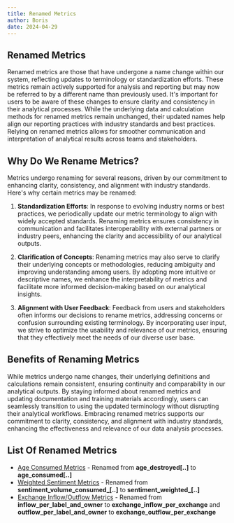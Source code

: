 ```yaml
---
title: Renamed Metrics
author: Boris
date: 2024-04-29
---
```


## Renamed Metrics

<Notebox type="note">
Renamed metrics are those that have undergone a name change within our system, reflecting updates to terminology or standardization efforts. These metrics remain actively supported for analysis and reporting but may now be referred to by a different name than previously used. It's important for users to be aware of these changes to ensure clarity and consistency in their analytical processes. While the underlying data and calculation methods for renamed metrics remain unchanged, their updated names help align our reporting practices with industry standards and best practices. Relying on renamed metrics allows for smoother communication and interpretation of analytical results across teams and stakeholders.
</Notebox>

## Why Do We Rename Metrics?

Metrics undergo renaming for several reasons, driven by our commitment to enhancing clarity, consistency, and alignment with industry standards. Here's why certain metrics may be renamed:

1. **Standardization Efforts**: In response to evolving industry norms or best practices, we periodically update our metric terminology to align with widely accepted standards. Renaming metrics ensures consistency in communication and facilitates interoperability with external partners or industry peers, enhancing the clarity and accessibility of our analytical outputs.

2. **Clarification of Concepts**: Renaming metrics may also serve to clarify their underlying concepts or methodologies, reducing ambiguity and improving understanding among users. By adopting more intuitive or descriptive names, we enhance the interpretability of metrics and facilitate more informed decision-making based on our analytical insights.

3. **Alignment with User Feedback**: Feedback from users and stakeholders often informs our decisions to rename metrics, addressing concerns or confusion surrounding existing terminology. By incorporating user input, we strive to optimize the usability and relevance of our metrics, ensuring that they effectively meet the needs of our diverse user base.

## Benefits of Renaming Metrics

While metrics undergo name changes, their underlying definitions and calculations remain consistent, ensuring continuity and comparability in our analytical outputs. By staying informed about renamed metrics and updating documentation and training materials accordingly, users can seamlessly transition to using the updated terminology without disrupting their analytical workflows. Embracing renamed metrics supports our commitment to clarity, consistency, and alignment with industry standards, enhancing the effectiveness and relevance of our data analysis processes.

## List Of Renamed Metrics

<Resource>

- [Age Consumed Metrics](/metrics/age-consumed) - Renamed from **age_destroyed\[..]** to **age_consumed\[..]**
- [Weighted Sentiment Metrics](/metrics/sentiment-metrics/weighted-sentiment-metrics) - Renamed from **sentiment\_volume\_consumed_\[..]** to **sentiment\_weighted\_\[..]**
- [Exchange Inflow/Outflow Metrics](/metrics/exchange-funds-flow) - Renamed from **inflow_per_label_and_owner** to **exchange_inflow_per_exchange** and **outflow_per_label_and_owner** to **exchange_outflow_per_exchange**

</Resource>